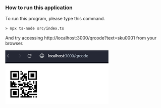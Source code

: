 ### How to run this application
To run this program, please type this command.

    > npx ts-node src/index.ts
And try accessing http://localhost:3000/qrcode?text=sku0001 from your browser.

![Screenshot](result.png)
